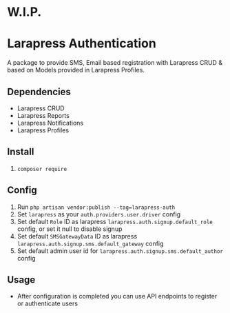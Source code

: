 # W.I.P.

# Larapress Authentication
A package to provide SMS, Email based registration with Larapress CRUD & based on Models provided in Larapress Profiles.

## Dependencies
* Larapress CRUD
* Larapress Reports
* Larapress Notifications
* Larapress Profiles

## Install
1. ```composer require ```

## Config
1. Run ```php artisan vendor:publish --tag=larapress-auth```
1. Set ```larapress``` as your ```auth.providers.user.driver``` config
1. Set default ```Role``` ID as larapress ```larapress.auth.signup.default_role``` config, or set it null to disable signup
1. Set default ```SMSGatewayData``` ID as larapress ```larapress.auth.signup.sms.default_gateway``` config
1. Set default admin user id for ```larapress.auth.signup.sms.default_author``` config

## Usage
* After configuration is completed you can use API endpoints to register or authenticate users
